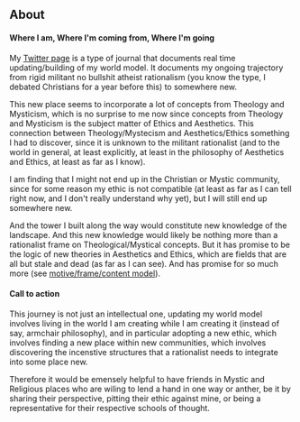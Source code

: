 ## About

#### Where I am, Where I'm coming from, Where I'm going

My [Twitter page](https://x.com/evalladen) is a type of journal that documents real time updating/building of my world model. It documents my ongoing trajectory from rigid militant no bullshit atheist rationalism (you know the type, I debated Christians for a year before this) to somewhere new. 

This new place seems to incorporate a lot of concepts from Theology and Mysticism, which is no surprise to me now since concepts from Theology and Mysticism is the subject matter of Ethics and Aesthetics. This connection between Theology/Mystecism and Aesthetics/Ethics something I had to discover, since it is unknown to the militant rationalist (and to the world in general, at least explicitly, at least in the philosophy of Aesthetics and Ethics, at least as far as I know).

I am finding that I might not end up in the Christian or Mystic community, since for some reason my ethic is not compatible (at least as far as I can tell right now, and I don't really understand why yet), but I will still end up somewhere new.

And the tower I built along the way would constitute new knowledge of the landscape. And this new knowledge would likely be nothing more than a rationalist frame on Theological/Mystical concepts. But it has promise to be the logic of new theories in Aesthetics and Ethics, which are fields that are all but stale and dead (as far as I can see). And has promise for so much more (see [motive/frame/content model](motive_frame_content_model.md)).

#### Call to action

This journey is not just an intellectual one, updating my world model involves living in the world I am creating while I am creating it (instead of say, armchair philosophy), and in particular adopting a new ethic, which involves finding a new place within new communities, which involves discovering the incenstive structures that a rationalist needs to integrate into some place new.

Therefore it would be emensely helpful to have friends in Mystic and Religious places who are wiling to lend a hand in one way or anther, be it by sharing their perspective, pitting their ethic against mine, or being a representative for their respective schools of thought.

